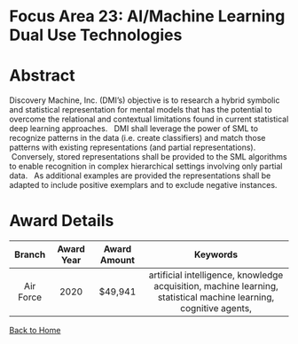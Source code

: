 
Focus Area 23: AI/Machine Learning Dual Use Technologies
========================================================

# Abstract


Discovery Machine, Inc. (DMI’s) objective is to research a hybrid symbolic and statistical representation for mental models that has the potential to overcome the relational and contextual limitations found in current statistical deep learning approaches.   DMI shall leverage the power of SML to recognize patterns in the data (i.e. create classifiers) and match those patterns with existing representations (and partial representations).   Conversely, stored representations shall be provided to the SML algorithms to enable recognition in complex hierarchical settings involving only partial data.   As additional examples are provided the representations shall be adapted to include positive exemplars and to exclude negative instances.   

# Award Details

|Branch|Award Year|Award Amount|Keywords|
| :---: | :---: | :---: | :---: |
|Air Force|2020|$49,941|artificial intelligence, knowledge acquisition, machine learning, statistical machine learning, cognitive agents, |
  
  


[Back to Home](https://github.com/chrischow/dod_sbir_awards#1744)